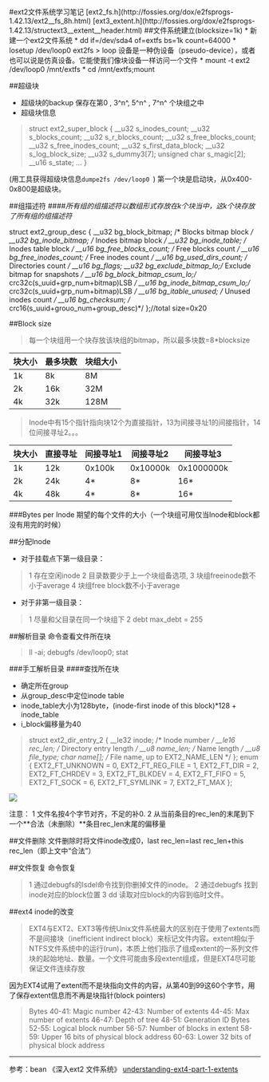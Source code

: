 <meta http-equiv="Content-Type" content="text/html; charset=utf-8">
#ext2文件系统学习笔记
[ext2_fs.h](http://fossies.org/dox/e2fsprogs-1.42.13/ext2__fs_8h.html) 
[ext3_extent.h](http://fossies.org/dox/e2fsprogs-1.42.13/structext3__extent__header.html) 
##文件系统建立(blocksize=1k)
* 新建一个ext2文件系统
* dd if=/dev/sda4 of=extfs bs=1k count=64000
* losetup /dev/loop0 ext2fs
> loop 设备是一种伪设备（pseudo-device），或者也可以说是仿真设备。它能使我们像块设备一样访问一个文件
* mount -t ext2 /dev/loop0 /mnt/extfs
* cd /mnt/extfs;mount

##超级块
* 超级块的backup 保存在第0 , 3^n^,  5^n^ , 7^n^ 个块组之中
* 超级块信息
>struct ext2_super_block {
      __u32   s_inodes_count;
      __u32   s_blocks_count;
      __u32   s_r_blocks_count;
      __u32   s_free_blocks_count;
      __u32   s_free_inodes_count;
      __u32   s_first_data_block;
      __u32   s_log_block_size;
      __u32   s_dummy3[7];
      unsigned char s_magic[2];
      __u16   s_state;
    ...
    }

(用工具获得超级块信息`dumpe2fs /dev/loop0 `)
   第一个块是启动块，从0x400-0x800是超级块。

##组描述符
####*所有组的组描述符以数组形式存放在k个块当中，这k个块存放了所有组的组描述符*
>
struct ext2_group_desc
    {
      __u32 bg_block_bitmap; /* Blocks bitmap block */
      __u32 bg_inode_bitmap; /* Inodes bitmap block */
      __u32 bg_inode_table; /* Inodes table block */
      __u16 bg_free_blocks_count; /* Free blocks count */
      __u16 bg_free_inodes_count; /* Free inodes count */
      __u16 bg_used_dirs_count; /* Directories count */
      __u16 bg_flags;
      __u32 bg_exclude_bitmap_lo;/* Exclude bitmap for snapshots */
      __u16 bg_block_bitmap_csum_lo;/* crc32c(s_uuid+grp_num+bitmap)LSB */
      __u16 bg_inode_bitmap_csum_lo;/* crc32c(s_uuid+grp_num+bitmap)LSB */
      __u16 bg_itable_unused; /* Unused inodes count */
      __u16 bg_checksum; /* crc16(s_uuid+grouo_num+group_desc)*/
    };//total size=0x20

##Block size
>每一个块组用一个块存放该块组的bitmap，所以最多块数=8*blocksize

块大小|最多块数|块组大小
-|-|-
1k|8k|8M
2k|16k|32M
4k|32k|128M

>Inode中有15个指针指向块12个为直接指针，13为间接寻址1的间接指针，14位间接寻址2。。。

块大小|直接寻址|间接寻址1|间接寻址2|间接寻址3
-|-|-|-|-
1k|12k|0x100k|0x10000k|0x1000000k
2k|24k|4*|8*|16*
4k|48k|4*|8*|16*

###Bytes per Inode
期望的每个文件的大小（一个块组可用仅当Inode和block都没有用完的时候）

##分配Inode
* 对于挂载点下第一级目录：
> 1 存在空闲inode
2 目录数要少于上一个块组备选项,
3 块组freeinode数不小于average
4 块组free block数不小于average

* 对于非第一级目录：
> 1 尽量和父目录在同一个块组下
2 debt max_debt = 255

##解析目录
命令查看文件所在块
>ll -ai;
  debugfs /dev/loop0;
  stat <num>

###手工解析目录
####查找所在块
* 确定所在group
* 从group_desc中定位inode table
* inode_table大小为128byte，(inode-first inode of this block)*128 + inode_table
* i_block偏移量为40
>    struct ext2_dir_entry_2 {
        __le32    inode;            /* Inode number */
        __le16    rec_len;        /* Directory entry length */
        __u8    name_len;        /* Name length */
        __u8    file_type;
        char    name[];            /* File name, up to EXT2_NAME_LEN */
    };
>     enum {
        EXT2_FT_UNKNOWN        = 0,
        EXT2_FT_REG_FILE    = 1,
        EXT2_FT_DIR        = 2,
        EXT2_FT_CHRDEV        = 3,
        EXT2_FT_BLKDEV        = 4,
        EXT2_FT_FIFO        = 5,
        EXT2_FT_SOCK        = 6,
        EXT2_FT_SYMLINK        = 7,
        EXT2_FT_MAX
    };

![](http://blog.chinaunix.net/attachment/201208/11/24774106_13446861649HG4.jpg) 

注意：
1 文件名按4个字节对齐，不足的补0.
2 从当前条目的rec_len的末尾到下一个**合法（未删除）**条目rec_len末尾的偏移量

##文件删除
文件删除时将文件inode改成0，last rec_len=last rec_len+this rec_len（即上文中“合法”）

##文件恢复
命令恢复
>1 通过debugfs的lsdel命令找到你删掉文件的inode。
2 通过debugfs 找到inode对应的block位置
3 dd 读取对应block的内容到临时文件。

##ext4 inode的改变
>EXT4与EXT2、EXT3等传统Unix文件系统最大的区别在于使用了extents而不是间接块（inefficient indirect block）来标记文件内容。extent相似于NTFS文件系统中的运行(run)，本质上他们指示了组成extent的一系列文件块的起始地址、数量。一个文件可能由多段extent组成，但是EXT4尽可能保证文件连续存放

因为EXT4试用了extent而不是块指向文件的内容，从第40到99这60个字节，用了保存extent信息而不再是块指针(block pointers)

>Bytes 40-41: Magic number
      42-43: Number of extents
      44-45: Max number of extents
      46-47: Depth of tree
      48-51: Generation ID
>Bytes 52-55: Logical block number
      56-57: Number of blocks in extent
      58-59: Upper 16 bits of physical block address
      60-63: Lower 32 bits of physical block address


***
参考：bean 《深入ext2 文件系统》
[understanding-ext4-part-1-extents](http://computer-forensics.sans.org/blog/2010/12/20/digital-forensics-understanding-ext4-part-1-extents) 












